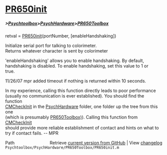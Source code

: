 # [PR650init](PR650init)
##### >[Psychtoolbox](Psychtoolbox)>[PsychHardware](PsychHardware)>[PR650Toolbox](PR650Toolbox)

retval = [PR650init](PR650init)(portNumber, [enableHandshaking])  
  
Initialize serial port for talking to colorimeter.  
Returns whatever character is sent by colorimeter  
  
'enableHandshaking' allows you to enable handshaking.  By default,  
handshaking is disabled.  To enable handshaking, set this value to 1 or  
true.  
  
11/26/07    mpr   added timeout if nothing is returned within 10 seconds.  
  
In my experience, calling this function directly leads to poor performance  
(usually no communication is ever established).  You should find the function  
[CMCheckInit](CMCheckInit) in the [PsychHardware](PsychHardware) folder, one folder up the tree from this one  
(which is presumably [PR650Toolbox)](PR650Toolbox)).  Calling this function from [CMCheckInit](CMCheckInit)  
should provide more reliable establishment of contact and hints on what to   
try if contact fails.  -- MPR  




<div class="code_header" style="text-align:right;">
  <span style="float:left;">Path&nbsp;&nbsp;</span> <span class="counter">Retrieve <a href=
  "https://raw.github.com/Psychtoolbox-3/Psychtoolbox-3/beta/Psychtoolbox/PsychHardware/PR650Toolbox/PR650init.m">current version from GitHub</a> | View <a href=
  "https://github.com/Psychtoolbox-3/Psychtoolbox-3/commits/beta/Psychtoolbox/PsychHardware/PR650Toolbox/PR650init.m">changelog</a></span>
</div>
<div class="code">
  <code>Psychtoolbox/PsychHardware/PR650Toolbox/PR650init.m</code>
</div>

